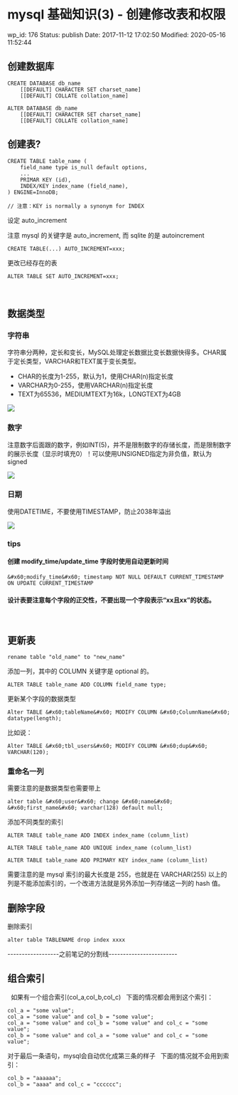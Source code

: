 # mysql 基础知识(3) - 创建修改表和权限


wp_id: 176
Status: publish
Date: 2017-11-12 17:02:50
Modified: 2020-05-16 11:52:44


## 创建数据库

```
CREATE DATABASE db_name
    [[DEFAULT] CHARACTER SET charset_name]
    [[DEFAULT] COLLATE collation_name]

ALTER DATABASE db_name
    [[DEFAULT] CHARACTER SET charset_name]
    [[DEFAULT] COLLATE collation_name]
```

## 创建表?

```
CREATE TABLE table_name (
    field_name type is_null default options,
    ...
    PRIMAR KEY (id),
    INDEX/KEY index_name (field_name),
) ENGINE=InnoDB;
 
// 注意：KEY is normally a synonym for INDEX
```

设定 auto_increment

注意 mysql 的关键字是 auto_increment, 而 sqlite 的是 autoincrement

```
CREATE TABLE(...) AUTO_INCREMENT=xxx;
```

更改已经存在的表

```
ALTER TABLE SET AUTO_INCREMENT=xxx;
```
 
## 数据类型

### 字符串

字符串分两种，定长和变长，MySQL处理定长数据比变长数据快得多。CHAR属于定长类型，VARCHAR和TEXT属于变长类型。

* CHAR的长度为1-255，默认为1，使用CHAR(n)指定长度
* VARCHAR为0-255，使用VARCHAR(n)指定长度
* TEXT为65536，MEDIUMTEXT为16k，LONGTEXT为4GB

![](http://ws3.sinaimg.cn/large/006tNc79ly1ft17mebw0kj31900n6wkx.jpg)

### 数字

注意数字后面跟的数字，例如INT(5)，并不是限制数字的存储长度，而是限制数字的展示长度（显示时填充0）！可以使用UNSIGNED指定为非负值，默认为signed

![](http://ws4.sinaimg.cn/large/006tNc79ly1ft17lhmrv7j30wk0fswh3.jpg)

### 日期

使用DATETIME，不要使用TIMESTAMP，防止2038年溢出

![](http://ws4.sinaimg.cn/large/006tNc79ly1ft17luawbtj312w09kabw.jpg)

### tips

#### 创建 modify_time/update_time 字段时使用自动更新时间

```
&#x60;modify_time&#x60; timestamp NOT NULL DEFAULT CURRENT_TIMESTAMP ON UPDATE CURRENT_TIMESTAMP
```

#### 设计表要注意每个字段的正交性，不要出现一个字段表示“xx且xx”的状态。

 
## 更新表

```
rename table "old_name" to "new_name"
```

添加一列，其中的 COLUMN 关键字是 optional 的。

```
ALTER TABLE table_name ADD COLUMN field_name type;
```

更新某个字段的数据类型

```
Alter TABLE &#x60;tableName&#x60; MODIFY COLUMN &#x60;ColumnName&#x60; datatype(length);
```

比如说：

```
Alter TABLE &#x60;tbl_users&#x60; MODIFY COLUMN &#x60;dup&#x60; VARCHAR(120);
```

### 重命名一列

需要注意的是数据类型也需要带上

```
alter table &#x60;user&#x60; change &#x60;name&#x60; &#x60;first_name&#x60; varchar(128) default null;
```

添加不同类型的索引

```
ALTER TABLE table_name ADD INDEX index_name (column_list)

ALTER TABLE table_name ADD UNIQUE index_name (column_list)

ALTER TABLE table_name ADD PRIMARY KEY index_name (column_list)
```

需要注意的是 mysql 索引的最大长度是 255，也就是在 VARCHAR(255) 以上的列是不能添加索引的，一个改进方法就是另外添加一列存储这一列的 hash 值。

## 删除字段

删除索引

```
alter table TABLENAME drop index xxxx
```

------------------之前笔记的分割线------------------------
 
 
## 组合索引
 
如果有一个组合索引(col_a,col_b,col_c)
 
下面的情况都会用到这个索引：

```
col_a = "some value";
col_a = "some value" and col_b = "some value";
col_a = "some value" and col_b = "some value" and col_c = "some value";
col_b = "some value" and col_a = "some value" and col_c = "some value";
```

对于最后一条语句，mysql会自动优化成第三条的样子
 
下面的情况就不会用到索引：

```
col_b = "aaaaaa";
col_b = "aaaa" and col_c = "cccccc";
```